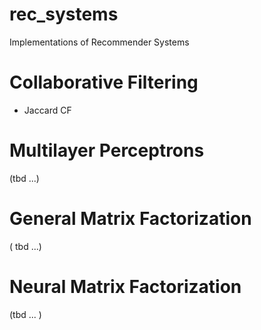 # rec_systems
Implementations of Recommender Systems
# Collaborative Filtering
- Jaccard CF
# Multilayer Perceptrons 
(tbd ...)
# General Matrix Factorization 
( tbd ...)
# Neural Matrix Factorization 
(tbd ... )
